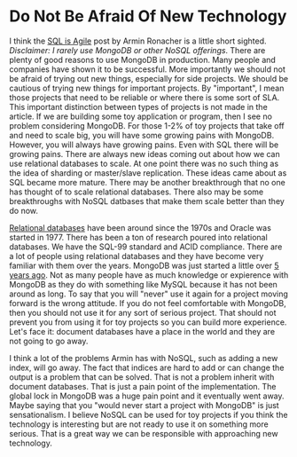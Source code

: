 Do Not Be Afraid Of New Technology
==================================

I think the [SQL is Agile](http://lucumr.pocoo.org/2012/12/29/sql-is-agile/) post by Armin Ronacher is a little short sighted. _Disclaimer: I rarely use MongoDB or other NoSQL offerings_. There are plenty of good reasons to use MongoDB in production. Many people and companies have shown it to be successful. More importantly we should not be afraid of trying out new things, especially for side projects. We should be cautious of trying new things for important projects. By "important", I mean those projects that need to be reliable or where there is some sort of SLA. This important distinction between types of projects is not made in the article. If we are building some toy application or program, then I see no problem considering MongoDB. For those 1-2% of toy projects that take off and need to scale big, you will have some growing pains with MongoDB. However, you will always have growing pains. Even with SQL there will be growing pains. There are always new ideas coming out about how we can use relational databases to scale. At one point there was no such thing as the idea of sharding or master/slave replication. These ideas came about as SQL became more mature. There may be another breakthrough that no one has thought of to scale relational databases. There also may be some breakthroughs with NoSQL datbases that make them scale better than they do now.

[Relational databases](http://en.wikipedia.org/wiki/Relational_database) have been around since the 1970s and Oracle was started in 1977. There has been a ton of research poured into relational databases. We have the SQL-99 standard and ACID compliance. There are a lot of people using relational databases and they have become very familiar with them over the years. MongoDB was just started a little over [5 years ago](http://en.wikipedia.org/wiki/MongoDB#History). Not as many people have as much knowledge or expierence with MongoDB as they do with something like MySQL because it has not been around as long. To say that you will "never" use it again for a project moving forward is the wrong attitude. If you do not feel comfortable with MongoDB, then you should not use it for any sort of serious project. That should not prevent you from using it for toy projects so you can build more experience. Let's face it: document databases have a place in the world and they are not going to go away.

I think a lot of the problems Armin has with NoSQL, such as adding a new index, will go away. The fact that indices are hard to add or can change the output is a problem that can be solved. That is not a problem inherit with document databases. That is just a pain point of the implementation. The global lock in MongoDB was a huge pain point and it eventually went away. Maybe saying that you "would never start a project with MongoDB" is just sensationalism. I believe NoSQL can be used for toy projects if you think the technology is interesting but are not ready to use it on something more serious. That is a great way we can be responsible with approaching new technology. 